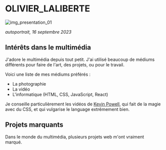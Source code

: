 # OLIVIER_LALIBERTE

![img_presentation_01](images/DSC_0084.JPG)

*autoportrait, 16 septembre 2023*

## Intérêts dans le multimédia

J'adore le multimédia depuis tout petit. 
J'ai utilisé beaucoup de médiums différents pour faire de l'art, des projets, ou pour le travail.

Voici une liste de mes médiums préférés : 
- La photographie
- La vidéo
- L'informatique (HTML, CSS, JavaScript, React)


Je conseille particulièrement les vidéos de [Kevin Powell](https://www.youtube.com/@KevinPowell), qui fait de la magie avec du CSS, et qui vulgarise le language extrêmement bien. 


## Projets marquants

Dans le monde du multimédia, plusieurs projets web m'ont vraiment marqué. 

